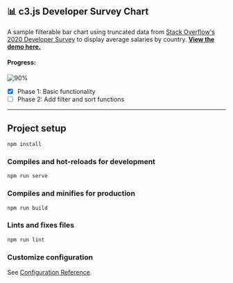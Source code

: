 ## 📊 c3.js Developer Survey Chart

A sample filterable bar chart using truncated data from [Stack Overflow's 2020 Developer Survey](https://insights.stackoverflow.com/survey/) to display average salaries by country. **[View the demo here.](https://cabarbato.github.io/c3-dev-chart/)**

#### Progress: 
![90%](https://progress-bar.dev/90/?width=400)

- [x] Phase 1: Basic functionality
- [ ] Phase 2: Add filter and sort functions 

---

## Project setup
```
npm install
```

### Compiles and hot-reloads for development
```
npm run serve
```

### Compiles and minifies for production
```
npm run build
```

### Lints and fixes files
```
npm run lint
```

### Customize configuration
See [Configuration Reference](https://cli.vuejs.org/config/).
